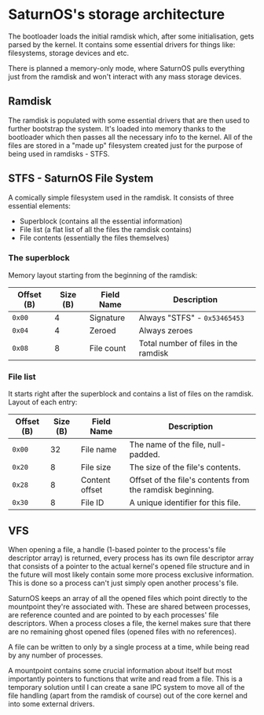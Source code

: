 # SaturnOS's storage architecture

The bootloader loads the initial ramdisk which, after some initialisation, gets parsed by the kernel.
It contains some essential drivers for things like: filesystems, storage devices and etc.

There is planned a memory-only mode, where SaturnOS pulls everything just from the ramdisk
and won't interact with any mass storage devices.

## Ramdisk

The ramdisk is populated with some essential drivers that are then used to further bootstrap the system.
It's loaded into memory thanks to the bootloader which then passes all the necessary info to the kernel.
All of the files are stored in a "made up" filesystem created just for the purpose of being used in ramdisks - STFS.

## STFS - SaturnOS File System

A comically simple filesystem used in the ramdisk. It consists of three essential elements:
- Superblock (contains all the essential information)
- File list (a flat list of all the files the ramdisk contains)
- File contents (essentially the files themselves)

### The superblock

Memory layout starting from the beginning of the ramdisk:

| Offset (B) | Size (B) | Field Name | Description                          |
|------------|----------|------------|--------------------------------------|
| `0x00`     | 4        | Signature  | Always "STFS" - `0x53465453`         |
| `0x04`     | 4        | Zeroed     | Always zeroes                        |
| `0x08`     | 8        | File count | Total number of files in the ramdisk |

### File list

It starts right after the superblock and contains a list of files on the ramdisk.
Layout of each entry:

| Offset (B) | Size (B) | Field Name     | Description                                               |
|------------|----------|----------------|-----------------------------------------------------------|
| `0x00`     | 32       | File name      | The name of the file, null-padded.                        |
| `0x20`     | 8        | File size      | The size of the file's contents.                          |
| `0x28`     | 8        | Content offset | Offset of the file's contents from the ramdisk beginning. |
| `0x30`     | 8        | File ID        | A unique identifier for this file.                        |

## VFS

When opening a file, a handle (1-based pointer to the process's file descriptor array) is returned,
every process has its own file descriptor array that consists of a pointer to the actual kernel's opened file structure
and in the future will most likely contain some more process exclusive information.
This is done so a process can't just simply open another process's file.

SaturnOS keeps an array of all the opened files which point directly to the mountpoint they're associated with.
These are shared between processes, are reference counted and are pointed to by each processes' file descriptors.
When a process closes a file, the kernel makes sure that there are no remaining ghost opened files
(opened files with no references).

A file can be written to only by a single process at a time, while being read by any number of processes.

A mountpoint contains some crucial information about itself but most importantly pointers to functions that write and read from a file.
This is a temporary solution until I can create a sane IPC system to move all of the file handling
(apart from the ramdisk of course) out of the core kernel and into some external drivers.

